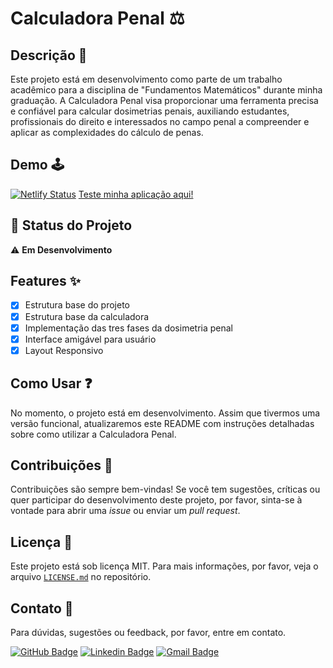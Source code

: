 # Calculadora Penal ⚖️

## Descrição :page_facing_up:
Este projeto está em desenvolvimento como parte de um trabalho acadêmico para a disciplina de "Fundamentos Matemáticos" durante minha graduação. A Calculadora Penal visa proporcionar uma ferramenta precisa e confiável para calcular dosimetrias penais, auxiliando estudantes, profissionais do direito e interessados no campo penal a compreender e aplicar as complexidades do cálculo de penas.

## Demo 🕹️ 

[![Netlify Status](https://api.netlify.com/api/v1/badges/cf5f60f6-41f6-45f4-918d-c27e2f825e6e/deploy-status)](https://app.netlify.com/sites/dosimetriapenal/deploys)
[Teste minha aplicação aqui!](https://dosimetriapenal.netlify.app/)

## :construction: Status do Projeto
:warning: **Em Desenvolvimento**

## Features :sparkles:
- [x] Estrutura base do projeto
- [x] Estrutura base da calculadora
- [x] Implementação das tres fases da dosimetria penal
- [x] Interface amigável para usuário
- [x] Layout Responsivo

## Como Usar :question:
No momento, o projeto está em desenvolvimento. Assim que tivermos uma versão funcional, atualizaremos este README com instruções detalhadas sobre como utilizar a Calculadora Penal.

## Contribuições :handshake:
Contribuições são sempre bem-vindas! Se você tem sugestões, críticas ou quer participar do desenvolvimento deste projeto, por favor, sinta-se à vontade para abrir uma *issue* ou enviar um *pull request*.

## Licença :bookmark_tabs:
Este projeto está sob licença MIT. Para mais informações, por favor, veja o arquivo [`LICENSE.md`](https://github.com/LeandroTRibeiro/calculadoraPenal/blob/main/LICENSE) no repositório.

## Contato :e-mail:
Para dúvidas, sugestões ou feedback, por favor, entre em contato.

[![GitHub Badge](https://img.shields.io/badge/-LeandroTRibeiro-black?style=flat-square&logo=GitHub&logoColor=white&link=https://github.com/LeandroTRibeiro)](https://github.com/LeandroTRibeiro)
[![Linkedin Badge](https://img.shields.io/badge/-LeandroRibeiro-blue?style=flat-square&logo=Linkedin&logoColor=white&link=https://www.linkedin.com/in/ribeiro-leandro/)](https://www.linkedin.com/in/ribeiro-leandro/) 
[![Gmail Badge](https://img.shields.io/badge/-leandrothiago_ribeiro@hotmail.com-c14438?style=flat-square&logo=Gmail&logoColor=white&link=mailto:leandrothiago_ribeiro@hotmail.com)](mailto:leandrothiago_ribeiro@hotmail.com)

